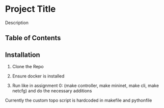 # Project Title

Description

## Table of Contents

## Installation

1. Clone the Repo

2. Ensure docker is installed

3. Run like in assignment 0: (make controller, make mininet, make cli, make netcfg) and do the necessary additions

Currently the custom topo script is hardcoded in makefile and pythonfile
